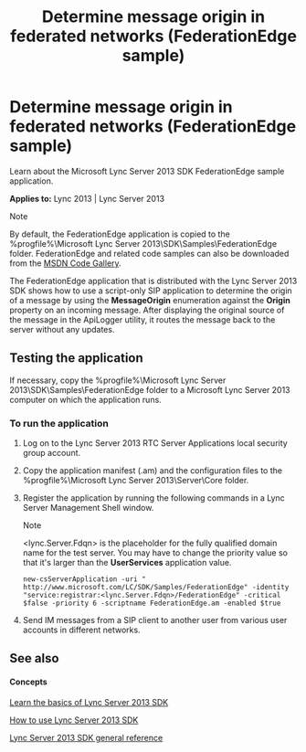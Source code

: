 ﻿---
title: Determine message origin in federated networks (FederationEdge sample)
TOCTitle: Determine message origin in federated networks (FederationEdge sample)
ms:assetid: cfd903a5-bed1-4458-bb51-76b28faeb4ef
ms:mtpsurl: https://msdn.microsoft.com/library/Dn439093(v=office.15)
ms:contentKeyID: 57096247
ms.date: 07/24/2014
mtps_version: v=office.15
---

# Determine message origin in federated networks (FederationEdge sample)

Learn about the Microsoft Lync Server 2013 SDK FederationEdge sample application.


**Applies to:** Lync 2013 | Lync Server 2013


> [!NOTE]
> <P>By default, the FederationEdge application is copied to the %progfile%\Microsoft Lync Server 2013\SDK\Samples\FederationEdge folder. FederationEdge and related code samples can also be downloaded from the <A href="http://code.msdn.microsoft.com/lync-server-2013-determine-ae41d27b">MSDN Code Gallery</A>.</P>



The FederationEdge application that is distributed with the Lync Server 2013 SDK shows how to use a script-only SIP application to determine the origin of a message by using the **MessageOrigin** enumeration against the **Origin** property on an incoming message. After displaying the original source of the message in the ApiLogger utility, it routes the message back to the server without any updates.

## Testing the application

If necessary, copy the %progfile%\\Microsoft Lync Server 2013\\SDK\\Samples\\FederationEdge folder to a Microsoft Lync Server 2013 computer on which the application runs.

### To run the application

1.  Log on to the Lync Server 2013 RTC Server Applications local security group account.

2.  Copy the application manifest (.am) and the configuration files to the %progfile%\\Microsoft Lync Server 2013\\Server\\Core folder.

3.  Register the application by running the following commands in a Lync Server Management Shell window.
    

    > [!NOTE]
    > <P>&lt;lync.Server.Fdqn&gt; is the placeholder for the fully qualified domain name for the test server. You may have to change the priority value so that it's larger than the <STRONG>UserServices</STRONG> application value.</P>

    
        new-csServerApplication -uri " http://www.microsoft.com/LC/SDK/Samples/FederationEdge" -identity "service:registrar:<lync.Server.Fdqn>/FederationEdge" -critical $false -priority 6 -scriptname FederationEdge.am -enabled $true

4.  Send IM messages from a SIP client to another user from various user accounts in different networks.

## See also

#### Concepts

[Learn the basics of Lync Server 2013 SDK](learn-the-basics-of-lync-server-2013-sdk.md)

[How to use Lync Server 2013 SDK](how-to-use-lync-server-2013-sdk.md)

[Lync Server 2013 SDK general reference](lync-server-2013-sdk-general-reference.md)

